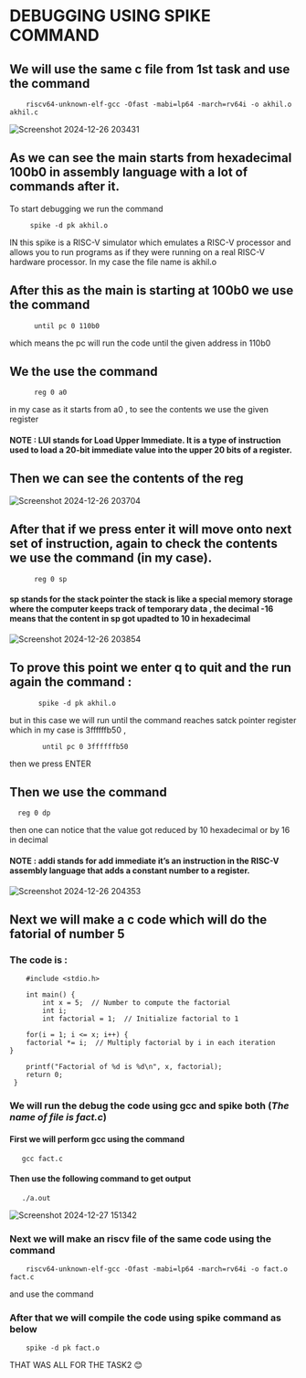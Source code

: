 # DEBUGGING USING SPIKE COMMAND
## We will use the same c file from 1st task and use the command 

        riscv64-unknown-elf-gcc -Ofast -mabi=lp64 -march=rv64i -o akhil.o akhil.c
        
![Screenshot 2024-12-26 203431](https://github.com/user-attachments/assets/539129d3-c259-4fbe-b29b-5a179e2244b4)
 ## As we can see the  **main** starts from hexadecimal 100b0 in assembly language with a lot of commands after it.
 To start debugging we run the command 
 
         spike -d pk akhil.o 
 IN this spike is a RISC-V simulator which emulates a RISC-V processor and allows you to run programs as if they were running on a real RISC-V hardware processor. In my case the file name is akhil.o

 ## After this as the main is starting at 100b0 we use the command

          until pc 0 110b0

which means the pc will run the code until the given address in 110b0
## We the use the command 
          reg 0 a0

in my case as it starts from a0 , to see the contents we use the given register
#### NOTE : LUI stands for Load Upper Immediate. It is a type of instruction used to load a 20-bit immediate value into the upper 20 bits of a register. 

## Then we can see the contents of the reg

![Screenshot 2024-12-26 203704](https://github.com/user-attachments/assets/2c47b6ea-1fcb-42eb-801a-ff2c480ec7d5)

## After that if we press enter it will move onto next set of instruction, again to check the contents we use the command (in my case).

          reg 0 sp

#### sp stands for the stack pointer the stack is like a special memory storage where the computer keeps track of temporary data , the decimal -16 means that the content in sp got upadted to 10 in hexadecimal 
          
![Screenshot 2024-12-26 203854](https://github.com/user-attachments/assets/2c221a3b-f83b-4c43-aeee-9c3b20a49fac)

## To prove this point we enter q to quit and the run again the command :  

           spike -d pk akhil.o
but in this case we will run until the command reaches satck pointer register which in my case is 3ffffffb50 ,

            until pc 0 3ffffffb50

then we press ENTER

## Then we use the command 
      reg 0 dp

then one can notice that the value got reduced by 10 hexadecimal or by 16 in decimal

#### NOTE :  addi stands for add immediate it’s an instruction in the RISC-V assembly language that adds a constant number to a register.

![Screenshot 2024-12-26 204353](https://github.com/user-attachments/assets/2402ca75-74f8-4ee7-8a8b-4fd7ba307d56)


## Next we will make a c code which will do the fatorial of number 5
### The code is : 

        #include <stdio.h>

        int main() {
            int x = 5;  // Number to compute the factorial
            int i;
            int factorial = 1;  // Initialize factorial to 1

        for(i = 1; i <= x; i++) {
        factorial *= i;  // Multiply factorial by i in each iteration
    }

        printf("Factorial of %d is %d\n", x, factorial);
        return 0;
     }

### We will run the debug the code using gcc and spike both (*The name of file is fact.c*)

#### First we will perform gcc using the command

       gcc fact.c

#### Then use the following command to get output

       ./a.out

![Screenshot 2024-12-27 151342](https://github.com/user-attachments/assets/f241810e-8ef5-4a7d-8fe1-e5b1452ee26e)

### Next we will make an riscv file of the same code using the command 

        riscv64-unknown-elf-gcc -Ofast -mabi=lp64 -march=rv64i -o fact.o fact.c
and use the command 

### After that we will compile the code using spike command as below

        spike -d pk fact.o




      



     

THAT WAS ALL FOR THE TASK2 😊


              
